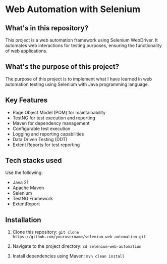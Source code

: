 # Web Automation with Selenium

## What's in this repository?
This project is a web automation framework using Selenium WebDriver. It automates web interactions for testing purposes, ensuring the functionality of web applications.

## What's the purpose of this project?
The purpose of this project is to implement what I have learned in web automation testing using Selenium with Java programming language.

## Key Features
- Page Object Model (POM) for maintainability
- TestNG for test execution and reporting
- Maven for dependency management
- Configurable test execution
- Logging and reporting capabilities
- Data Driven Testing (DDT)
- Extent Reports for test reporting

## Tech stacks used
Use the following:
- Java 21
- Apache Maven
- Selenium
- TestNG Framework
- ExtentReport

## Installation
1. Clone this repository:
   `git clone https://github.com/yourusername/selenium-web-automation.git`

2. Navigate to the project directory:
   `cd selenium-web-automation`

3. Install dependencies using Maven:
   `mvn clean install`

